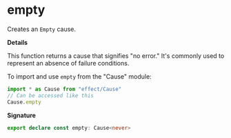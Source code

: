 # empty

Creates an `Empty` cause.

**Details**

This function returns a cause that signifies "no error." It's commonly used
to represent an absence of failure conditions.

To import and use `empty` from the "Cause" module:

```ts
import * as Cause from "effect/Cause"
// Can be accessed like this
Cause.empty
```

**Signature**

```ts
export declare const empty: Cause<never>
```
